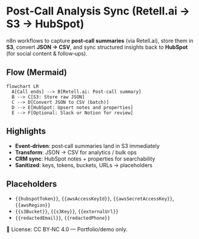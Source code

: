 # Post‑Call Analysis Sync (Retell.ai → S3 → HubSpot)
n8n workflows to capture **post‑call summaries** (via Retell.ai), store them in **S3**, convert **JSON → CSV**, and sync structured insights back to **HubSpot** (for social content & follow‑ups).

## Flow (Mermaid)
```mermaid
flowchart LR
  A[Call ends] --> B[Retell.ai: Post-call summary]
  B --> C[S3: Store raw JSON]
  C --> D[Convert JSON to CSV (batch)]
  D --> E[HubSpot: Upsert notes and properties]
  E --> F[Optional: Slack or Notion for review]
```

## Highlights
- **Event‑driven**: post‑call summaries land in S3 immediately
- **Transform**: JSON → CSV for analytics / bulk ops
- **CRM sync**: HubSpot notes + properties for searchability
- **Sanitized**: keys, tokens, buckets, URLs → placeholders

## Placeholders
- `{{hubspotToken}}`, `{{awsAccessKeyId}}`, `{{awsSecretAccessKey}}`, `{{awsRegion}}`
- `{{s3Bucket}}`, `{{s3Key}}`, `{{externalUrl}}`
- `{{redactedEmail}}`, `{{redactedPhone}}`

📜 License: CC BY‑NC 4.0 — Portfolio/demo only.
